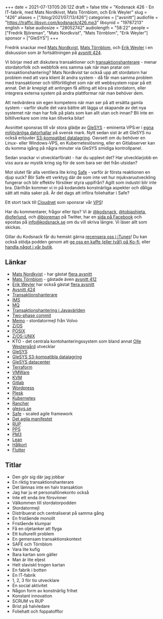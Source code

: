 +++
date = 2021-07-13T05:26:12Z
draft = false
title = "Kodsnack 426 - En IT-fabrik, med Mats Nordkivst, Mats Törnblom, och Erik Weyler"
slug = "426"
aliases = ["/blog/2021/07/13/426"]
categories = ["avsnitt"]
audiofile = "https://traffic.libsyn.com/kodsnack/426.mp3"
libsynid = "19787213"
english = false
audiosize = "28052742"
audiolength = "58:22"
people = ["Fredrik Björeman", "Mats Nordkvist", "Mats Törnblom", "Erik Weyler"]
sponsor = ["GleSYS"]
+++

Fredrik snackar med [Mats Nordkvist](http://cobol.se/About_cobol.se.html), [Mats Törnblom](https://www.linkedin.com/in/matstornblom/?originalSubdomain=se), och [Erik Weyler](https://www.linkedin.com/in/erik-weyler-42859048) i en diskussion som är fortsättningen på [avsnitt 424](https://kodsnack.se/424/).

Vi börjar med att diskutera transaktioner och [transaktionshanterare](https://en.wikipedia.org/wiki/Transaction_processing) - menar stordatorfolk och webbfolk ens samma sak när man pratar om transaktionshantering? Mats Nordkvist tar också upp att stordatorn har problem med att vara klient åt andra system - då får man samma problem med transaktioner och tillförlitlighet som när ett webbsystem ropar på ett annat. Det är knepigt att antingen få allting att köra på stordatorn, eller integrera externa system på andra plattformar när man behöver dem.

Att nedvärdera sin egen kompetens när man ser på att ersätta gamla system - varför skulle det vara bättre att lägga ut skapande av det nya systemet när man har folk på plats som kan allt utan och innan? Bli inte en biltillverkare som inte kan tillverka bilar!

Avsnittet sponsras till vår stora glädje av [GleSYS](https://glesys.se/) - eminenta VPS:er i [egna miljövänliga datorhallar](https://glesys.se/datacenter) på svensk mark. Nytt sedan sist är att GleSYS nu också erbjuder [S3-kompatibel datalagring](https://glesys.se/tjanster/objektlagring). Oavsett om du behöver en Linux- eller Windows-VPS, en Kuberneteslösning, eller en Gitlabserver kan du komma igång på några minuter via GleSYS smidiga kontrollpanel.

Sedan snackar vi utvecklarförakt - har du upplevt det? Har utvecklarjobb en viss aura av mystik kring sig för de som bara ser det från utsidan?

Mot slutet får alla ventilera lite kring [Safe](https://en.wikipedia.org/wiki/Scaled_agile_framework) - varför är första reaktionen en djup suck? Blir Safe ett verktyg där de som inte vet hur mjukvaruutveckling fungerar och blir effektiv försöker styra uppifrån? Agilt som industri blir inte bra. Därifrån kommer vi in på kodandets konstnärliga aspekter och dåliga sätt att mäta saker på. Är det dags att införa foliehattar i Safe?

Ett stort tack till [Cloudnet](https://www.cloudnet.se) som sponsrar vår [VPS](https://en.wikipedia.org/wiki/Virtual_private_server)!

Har du kommentarer, frågor eller tips? Vi är [@kodsnack](https://www.twitter.com/kodsnack), [@tobiashieta](https://www.twitter.com/tobiashieta), [@oferlund](https://www.twitter.com/oferlund), och [@bjoreman](https://www.twitter.com/bjoreman) på Twitter, har en [sida på Facebook](https://www.facebook.com/kodsnack) och epostas på [info@kodsnack.se](mailto:info@kodsnack.se) om du vill skriva längre. Vi läser allt som skickas.

Gillar du Kodsnack får du hemskt gärna [recensera oss i iTunes](https://itunes.apple.com/se/podcast/kodsnack/id561631498?l=en)! Du kan också stödja podden genom att <a href="https://ko-fi.com/kodsnack" rel="payment">ge oss en kaffe (eller två!) på Ko-fi</a>, eller [handla något i vår butik](https://shop.spreadshirt.se/kodsnack/).

## Länkar ##
* [Mats Nordkvist](http://cobol.se/About_cobol.se.html) - har gästat [flera avsnitt](https://kodsnack.se/people/mats-nordkvist/)
* [Mats Törnblom](https://www.linkedin.com/in/matstornblom/?originalSubdomain=se) - gästade även [avsnitt 412](https://kodsnack.se/412/)
* [Erik Weyler](https://www.linkedin.com/in/erik-weyler-42859048) har också gästat [flera avsnitt](https://kodsnack.se/people/erik-weyler/)
* [Avsnitt 424](https://kodsnack.se/424/)
* [Transaktionshanterare](https://en.wikipedia.org/wiki/Transaction_processing)
* [IMS](https://en.wikipedia.org/wiki/IBM_Information_Management_System)
* [MQ](https://en.wikipedia.org/wiki/Message_queue)
* [Transaktionshantering i Javavärlden](https://www.baeldung.com/java-transactions)
* [Two-phase commit](https://en.wikipedia.org/wiki/Two-phase_commit_protocol)
* [Memo](https://sv.wikipedia.org/wiki/Memo_Mail) - stordatormejl från Volvo
* [Z/OS](https://en.wikipedia.org/wiki/Z/OS)
* [POSIX](https://en.wikipedia.org/wiki/POSIX)
* [Z/OS-UNIX](https://www.ibm.com/docs/en/zos/2.1.0?topic=planning-introduction-zos-unix)
* KTO - det centrala kontohanteringssystem som bland annat [Olle Westergård](https://kodsnack.se/people/olle-westerg%C3%A5rd/) utvecklar
* [GleSYS](https://glesys.se/)
* [GleSYS S3-kompatibla datalagring](https://glesys.se/tjanster/objektlagring)
* [GleSYS datacenter](https://glesys.se/datacenter)
* [Terraform](https://en.wikipedia.org/wiki/Terraform_%28software%29)
* [VMWare](https://en.wikipedia.org/wiki/VMware)
* [KVM](https://en.wikipedia.org/wiki/Kernel-based_Virtual_Machine)
* [Gitlab](https://en.wikipedia.org/wiki/GitLab)
* [Wordpress](https://en.wikipedia.org/wiki/WordPress)
* [Plesk](https://en.wikipedia.org/wiki/Plesk)
* [Kubernetes](https://en.wikipedia.org/wiki/Kubernetes)
* [Rancher](https://rancher.com/)
* [glesys.se](https://glesys.se/)
* [Safe](https://en.wikipedia.org/wiki/Scaled_agile_framework) - scaled agile framework
* [Det agila manifestet](http://agilemanifesto.org/)
* [RUP](https://en.wikipedia.org/wiki/Rational_Unified_Process)
* [PPS](https://www.tietoevry.com/en/services/business-and-technology-consulting/pps/pps-model/)
* [PM3](https://www.projectmanagement.com/contentPages/tool.cfm?ID=253666&thisPageURL=/tools/253666/PM3#_=_)
* [Lean](https://en.wikipedia.org/wiki/Lean_software_development)
* [Hålkort](https://en.wikipedia.org/wiki/Punched_card)
* [Flutter](https://en.wikipedia.org/wiki/Flutter_%28software%29)

## Titlar ##
* Den gör sig där jag jobbar
* En riktig transaktionshanterare
* Det lämnas inte en halv transaktion
* Jag har ju et personallönekonto också
* Inte ett enda öre försvinner
* Välkommen till stordatorpodden
* Stordatormejl
* Distribuerat och centraliserat på samma gång
* En fristående monolit
* Fristående klumpar
* Få en oljetanker att flyga
* Ett kulturellt problem
* En gemensam transaktionskontext
* SAFE och Törnblom
* Vara lite kufig
* Bara kartan som gäller
* Man är lite eljest
* Helt slaviskt trogen kartan
* En fabrik i botten
* En IT-fabrik
* 1, 2, 3 för tio utvecklare
* En social aktivitet
* Någon form av konstnärlig frihet
* Konstant innovation
* SCRUM vs RUP
* Brist på halvledare
* Foliehatt och foppatofflor